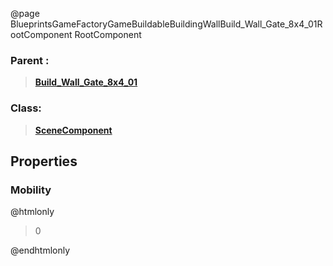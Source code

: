 @page BlueprintsGameFactoryGameBuildableBuildingWallBuild_Wall_Gate_8x4_01RootComponent RootComponent
### Parent :
<b><a href="_blueprints_game_factory_game_buildable_building_wall_build__wall__gate_8x4_01.html"><blockquote>Build_Wall_Gate_8x4_01</blockquote></a></b>
### Class:
<b><a href="_class_script_scene_component.html"><blockquote>SceneComponent</blockquote></a></b>
## Properties
### Mobility
@htmlonly
<blockquote>0</blockquote>
@endhtmlonly

